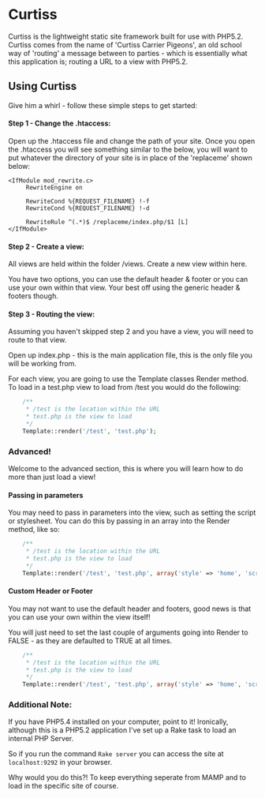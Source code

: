 # Curtiss
Curtiss is the lightweight static site framework built for use with PHP5.2. Curtiss comes from the name of 'Curtiss Carrier Pigeons', an old school way of 'routing' a message between to parties - which is essentially what this application is; routing a URL to a view with PHP5.2.

## Using Curtiss
Give him a whirl - follow these simple steps to get started:

#### Step 1 - Change the .htaccess:
Open up the .htaccess file and change the path of your site. Once you open the .htaccess you will see something similar to the below, you will want to put whatever the directory of your site is in place of the 'replaceme' shown below:
```code
<IfModule mod_rewrite.c>
     RewriteEngine on

     RewriteCond %{REQUEST_FILENAME} !-f
     RewriteCond %{REQUEST_FILENAME} !-d

     RewriteRule ^(.*)$ /replaceme/index.php/$1 [L]
</IfModule>
```

#### Step 2 - Create a view:
All views are held within the folder /views. Create a new view within here.

You have two options, you can use the default header &amp; footer or you can use your own within that view. Your best off using the generic header &amp; footers though.

#### Step 3 - Routing the view:

Assuming you haven't skipped step 2 and you have a view, you will need to route to that view.

Open up index.php - this is the main application file, this is the only file you will be working from.

For each view, you are going to use the Template classes Render method. To load in a test.php view to load from /test you would do the following:

```php
    /**
     * /test is the location within the URL
     * test.php is the view to load
     */
    Template::render('/test', 'test.php');
```

### Advanced!

Welcome to the advanced section, this is where you will learn how to do more than just load a view!

#### Passing in parameters
You may need to pass in parameters into the view, such as setting the script or stylesheet. You can do this by passing in an array into the Render method, like so:

```php
    /**
     * /test is the location within the URL
     * test.php is the view to load
     */
    Template::render('/test', 'test.php', array('style' => 'home', 'script' => 'main'));
```

#### Custom Header or Footer

You may not want to use the default header and footers, good news is that you can use your own within the view itself!

You will just need to set the last couple of arguments going into Render to FALSE - as they are defaulted to TRUE at all times.

```php
    /**
     * /test is the location within the URL
     * test.php is the view to load
     */
    Template::render('/test', 'test.php', array('style' => 'home', 'script' => 'main'), false, false);
```

### Additional Note:

If you have PHP5.4 installed on your computer, point to it! Ironically, although this is a PHP5.2 application I've set up a Rake task to load an internal PHP Server.

So if you run the command `Rake server` you can access the site at `localhost:9292` in your browser.

Why would you do this?! To keep everything seperate from MAMP and to load in the specific site of course.


